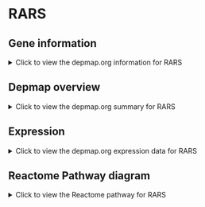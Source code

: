 <h1>RARS</h1>

<h2>Gene information</h2>
<details>
  <summary>Click to view the depmap.org information for RARS</summary>
  <p><a href="https://depmap.org/portal/gene/RARS?tab=about" target="_BLANK">Open page in a new tab...</a></p>
  <iframe src="https://depmap.org/portal/gene/RARS?tab=about" style="border:none;width:100%;height:800px"></iframe>
</details>

<h2>Depmap overview</h2>
<details>
  <summary>Click to view the depmap.org summary for RARS</summary>
  <p><a href="https://depmap.org/portal/gene/RARS?tab=overview" target="_BLANK">Open page in a new tab...</a></p>
  <iframe src="https://depmap.org/portal/gene/RARS?tab=overview" style="border:none;width:100%;height:800px"></iframe>
</details>

<h2>Expression</h2>
<details>
  <summary>Click to view the depmap.org expression data for RARS</summary>
  <p><a href="https://depmap.org/portal/gene/RARS?tab=characterization" target="_BLANK">Open page in a new tab...</a></p>
  <iframe src="https://depmap.org/portal/gene/RARS?tab=characterization" style="border:none;width:100%;height:800px"></iframe>
</details>



<h2>Reactome Pathway diagram</h2>
<details>
  <summary>Click to view the Reactome pathway for RARS</summary>
  <p><a href="https://reactome.org/PathwayBrowser/#/R-HSA-379716" target="_BLANK">Open page in a new tab...</a></p>
  <p>Cytosolic tRNA aminoacylation</p>
<iframe src="https://reactome.org/PathwayBrowser/#/R-HSA-379716" style="border:none;width:100%;height:800px"></iframe>
</details>



